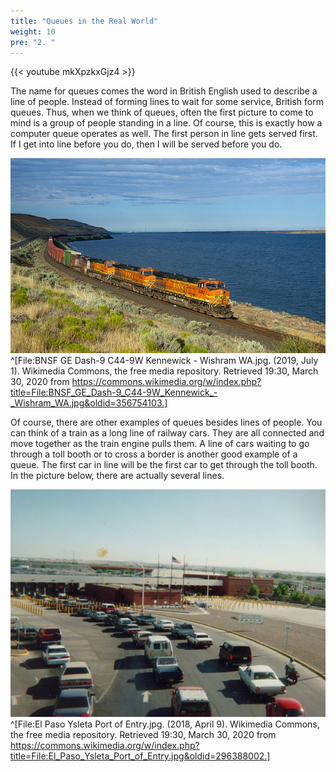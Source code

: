 ```yaml
---
title: "Queues in the Real World"
weight: 10
pre: "2. "
---
```

{{< youtube mkXpzkxGjz4  >}}

The name for queues comes the word in British English used to describe a line of people. Instead of forming lines to wait for some service, British form queues. Thus, when we think of queues, often the first picture to come to mind is a group of people standing in a line. Of course, this is exactly how a computer queue operates as well. The first person in line gets served first. If I get into line before you do, then I will be served before you do.

![Railway Cars](/images/8/8.2.trains.jpg)^[File:BNSF GE Dash-9 C44-9W Kennewick - Wishram WA.jpg. (2019, July 1). Wikimedia Commons, the free media repository. Retrieved 19:30, March 30, 2020 from https://commons.wikimedia.org/w/index.php?title=File:BNSF_GE_Dash-9_C44-9W_Kennewick_-_Wishram_WA.jpg&oldid=356754103.]

Of course, there are other examples of queues besides lines of people. You can think of a train as a long line of railway cars. They are all connected and move together as the train engine pulls them. A line of cars waiting to go through a toll booth or to cross a border is another good example of a queue. The first car in line will be the first car to get through the toll booth. In the picture below, there are actually several lines. 

![Cars](/images/8/8.2.cars.jpg)^[File:El Paso Ysleta Port of Entry.jpg. (2018, April 9). Wikimedia Commons, the free media repository. Retrieved 19:30, March 30, 2020 from https://commons.wikimedia.org/w/index.php?title=File:El_Paso_Ysleta_Port_of_Entry.jpg&oldid=296388002.]

